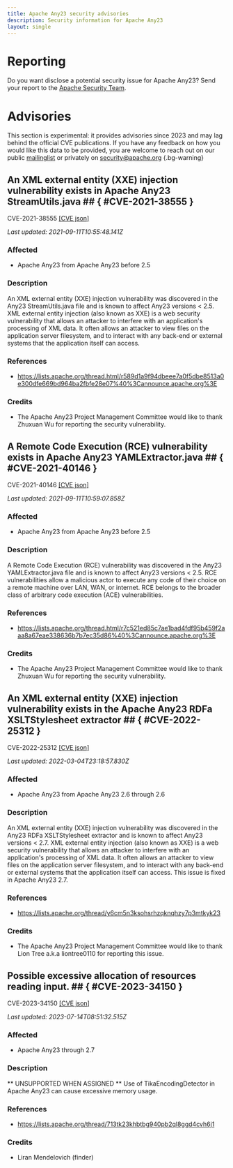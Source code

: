 ```yaml
---
title: Apache Any23 security advisories
description: Security information for Apache Any23
layout: single
---
```


# Reporting

Do you want disclose a potential security issue for Apache Any23? Send your report to the [Apache Security Team](mailto:security@apache.org).

# Advisories

This section is experimental: it provides advisories since 2023 and may lag behind the official CVE publications. If you have any feedback on how you would like this data to be provided, you are welcome to reach out on our public [mailinglist](/mailinglist) or privately on [security@apache.org](mailto:security@apache.org)
{.bg-warning}

## An XML external entity (XXE) injection vulnerability exists in Apache Any23 StreamUtils.java ## { #CVE-2021-38555 }

CVE-2021-38555 [\[CVE json\]](./CVE-2021-38555.cve.json)

_Last updated: 2021-09-11T10:55:48.141Z_

### Affected

* Apache Any23 from Apache Any23 before 2.5


### Description

An XML external entity (XXE) injection vulnerability was discovered in the Any23 StreamUtils.java file and is known to affect Any23 versions < 2.5. XML external entity injection (also known as XXE) is a web security vulnerability that allows an attacker to interfere with an application's processing of XML data. It often allows an attacker to view files on the application server filesystem, and to interact with any back-end or external systems that the application itself can access.

### References
* https://lists.apache.org/thread.html/r589d1a9f94dbeee7a0f5dbe8513a0e300dfe669bd964ba2fbfe28e07%40%3Cannounce.apache.org%3E


### Credits
* The Apache Any23 Project Management Committee would like to thank Zhuxuan Wu for reporting the security vulnerability.


## A Remote Code Execution (RCE) vulnerability exists in Apache Any23 YAMLExtractor.java ## { #CVE-2021-40146 }

CVE-2021-40146 [\[CVE json\]](./CVE-2021-40146.cve.json)

_Last updated: 2021-09-11T10:59:07.858Z_

### Affected

* Apache Any23 from Apache Any23 before 2.5


### Description

A Remote Code Execution (RCE) vulnerability was discovered in the Any23 YAMLExtractor.java file and is known to affect Any23 versions < 2.5. RCE vulnerabilities allow a malicious actor to execute any code of their choice on a remote machine over LAN, WAN, or internet. RCE belongs to the broader class of arbitrary code execution (ACE) vulnerabilities.

### References
* https://lists.apache.org/thread.html/r7c521ed85c7ae1bad4fdf95b459f2aaa8a67eae338636b7b7ec35d86%40%3Cannounce.apache.org%3E


### Credits
* The Apache Any23 Project Management Committee would like to thank Zhuxuan Wu for reporting the security vulnerability.


## An XML external entity (XXE) injection vulnerability exists in the Apache Any23 RDFa XSLTStylesheet extractor ## { #CVE-2022-25312 }

CVE-2022-25312 [\[CVE json\]](./CVE-2022-25312.cve.json)

_Last updated: 2022-03-04T23:18:57.830Z_

### Affected

* Apache Any23 from Apache Any23 2.6 through 2.6


### Description

An XML external entity (XXE) injection vulnerability was discovered in the Any23 RDFa XSLTStylesheet extractor and is known to affect Any23 versions < 2.7. XML external entity injection (also known as XXE) is a web security vulnerability that allows an attacker to interfere with an application's processing of XML data. It often allows an attacker to view files on the application server filesystem, and to interact with any back-end or external systems that the application itself can access. This issue is fixed in Apache Any23 2.7.

### References
* https://lists.apache.org/thread/y6cm5n3ksohsrhzqknqhzy7p3mtkyk23


### Credits
* The Apache Any23 Project Management Committee would like to thank Lion Tree a.k.a liontree0110 for reporting this issue.


## Possible excessive allocation of resources reading input. ## { #CVE-2023-34150 }

CVE-2023-34150 [\[CVE json\]](./CVE-2023-34150.cve.json)

_Last updated: 2023-07-14T08:51:32.515Z_

### Affected

* Apache Any23 through 2.7


### Description

<span style="background-color: rgb(255, 255, 255);">** UNSUPPORTED WHEN ASSIGNED **&nbsp;</span>Use of TikaEncodingDetector in Apache Any23 can cause excessive memory usage.

### References
* https://lists.apache.org/thread/713tk23khbtbg940pb2ql8ggd4cvh6j1


### Credits
* Liran Mendelovich (finder)
